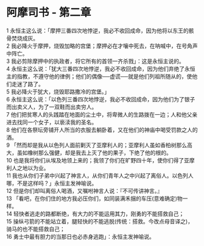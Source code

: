 # 阿摩司书 - 第二章
  
 1 永恒主这么说：「摩押三番四次地悖逆，我必不收回成命，因为他将以东王的骸骨焚烧成灰。  
 2 我必降火于摩押，烧毁加略的宫堡；摩押必在才嚷中死去，在呐喊中，在号角声中阵亡。  
 3 我必剪除摩押中的执政者，将它所有的首领一齐杀戮」：这是永恒主说的。  
 4 永恒主这么说：「犹大三番四次地悖逆，我必不收回成命，因为他们弃绝了永恒主的指教，不遵守他的律例；他们的偶像──虚谎──就是他们列祖所随从的，使他们走迷了路了。  
 5 我必降火于犹大，烧毁耶路撒冷的宫堡。」  
 6 永恒主这么说：「以色列三番四次地悖逆，我必不收回成命，因为他们为了银子而出卖义人，为了一双鞋而出卖穷人。  
 7 他们把贫寒人的头践踏在地面的尘土中，将卑微人的生路拨在一边；人和他父亲进去找同一个女子，以亵渎我的圣名。  
 8 他们在各祭坛旁铺开人所当的衣服去躺卧着，又在他们的神庙中喝受罚款之人的酒。  
 9 「然而却是我从以色列人面前剿灭了亚摩利人的；亚摩利人虽如香柏树那么高大，虽如橡树那么强健，却是我去上灭了他的果子，下绝了他的根的。  
 10 也是我将你们从埃及地领上来的；我领了你们在旷野四十年，使你们得了亚摩利人之地以为业。  
 11 我也从你们子弟中兴起了神言人，从你们青年人之中兴起了离俗人。以色列人哪，不是这样吗？」永恒主发神喻说。  
 12 但是你们却叫离俗人喝酒，又嘱咐神言人说：『不可传讲神言。』  
 13 「看吧，在你们住的地方我必压你们，如同装满禾捆的车压(意难确定)物一样。  
 14 轻快者逃走的路都断绝，有大力的不能运用其力，刚勇的不能搭救自己；  
 15 操纵弓箭的不能站立着，腿轻快的不能逃脱(传统：搭救。今改点母音译之)，骑马的也不能搭救自己；  
 16 勇士中最有胆力的当那日也必赤身逃跑」：永恒主发神喻说。